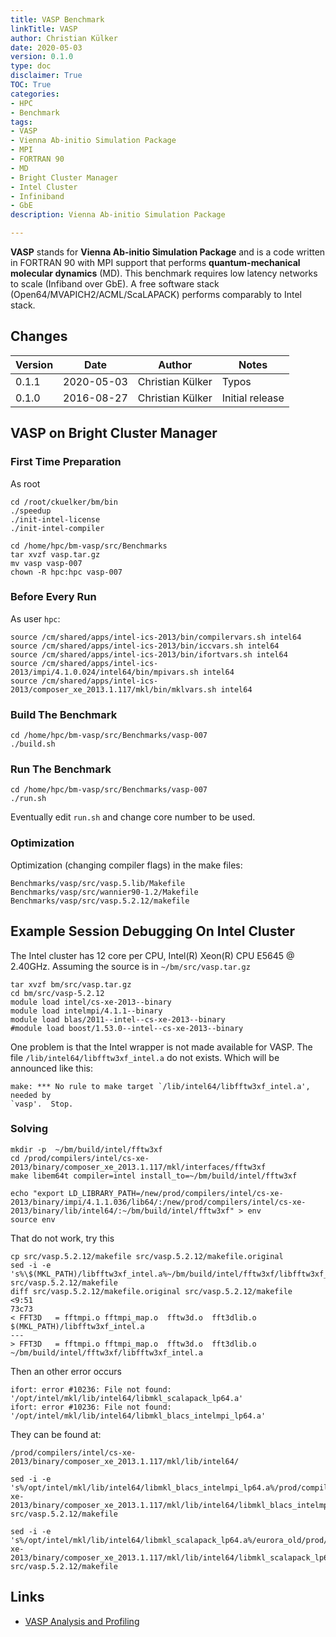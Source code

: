 ```yaml
---
title: VASP Benchmark
linkTitle: VASP
author: Christian Külker
date: 2020-05-03
version: 0.1.0
type: doc
disclaimer: True
TOC: True
categories:
- HPC
- Benchmark
tags:
- VASP
- Vienna Ab-initio Simulation Package
- MPI
- FORTRAN 90
- MD
- Bright Cluster Manager
- Intel Cluster
- Infiniband
- GbE
description: Vienna Ab-initio Simulation Package

---
```


**VASP** stands for **Vienna Ab-initio Simulation Package** and is a code
written in FORTRAN 90 with MPI support that performs **quantum-mechanical
molecular dynamics** (MD). This benchmark requires low latency networks to
scale (Infiband over GbE). A free software stack
(Open64/MVAPICH2/ACML/ScaLAPACK) performs comparably to Intel stack.

## Changes

| Version | Date       | Author           | Notes                             |
| ------- | ---------- | ---------------- | --------------------------------- |
| 0.1.1   | 2020-05-03 | Christian Külker | Typos                             |
| 0.1.0   | 2016-08-27 | Christian Külker | Initial release                   |

## VASP on Bright Cluster Manager

### First Time Preparation

As root

```shell
cd /root/ckuelker/bm/bin
./speedup
./init-intel-license
./init-intel-compiler

cd /home/hpc/bm-vasp/src/Benchmarks
tar xvzf vasp.tar.gz
mv vasp vasp-007
chown -R hpc:hpc vasp-007
```

### Before Every Run

As user `hpc`:

```shell
source /cm/shared/apps/intel-ics-2013/bin/compilervars.sh intel64
source /cm/shared/apps/intel-ics-2013/bin/iccvars.sh intel64
source /cm/shared/apps/intel-ics-2013/bin/ifortvars.sh intel64
source /cm/shared/apps/intel-ics-2013/impi/4.1.0.024/intel64/bin/mpivars.sh intel64
source /cm/shared/apps/intel-ics-2013/composer_xe_2013.1.117/mkl/bin/mklvars.sh intel64
```

### Build The Benchmark

```shell
cd /home/hpc/bm-vasp/src/Benchmarks/vasp-007
./build.sh
```

### Run The Benchmark

```shell
cd /home/hpc/bm-vasp/src/Benchmarks/vasp-007
./run.sh
```

Eventually edit `run.sh` and change core number to be used.

### Optimization

Optimization (changing compiler flags) in the make files:

```shell
Benchmarks/vasp/src/vasp.5.lib/Makefile
Benchmarks/vasp/src/wannier90-1.2/Makefile
Benchmarks/vasp/src/vasp.5.2.12/makefile
```

## Example Session Debugging On Intel Cluster

The Intel cluster has 12 core per CPU, Intel(R) Xeon(R) CPU E5645 @ 2.40GHz.
Assuming the source is in `~/bm/src/vasp.tar.gz`

```shell
tar xvzf bm/src/vasp.tar.gz
cd bm/src/vasp-5.2.12
module load intel/cs-xe-2013--binary
module load intelmpi/4.1.1--binary
module load blas/2011--intel--cs-xe-2013--binary
#module load boost/1.53.0--intel--cs-xe-2013--binary
```

One problem is that the Intel wrapper is not made available for VASP. The file
`/lib/intel64/libfftw3xf_intel.a` do not exists. Which will be announced like
this:

```
make: *** No rule to make target `/lib/intel64/libfftw3xf_intel.a', needed by
`vasp'.  Stop.

```

### Solving

```shell
mkdir -p  ~/bm/build/intel/fftw3xf
cd /prod/compilers/intel/cs-xe-2013/binary/composer_xe_2013.1.117/mkl/interfaces/fftw3xf
make libem64t compiler=intel install_to=~/bm/build/intel/fftw3xf

echo "export LD_LIBRARY_PATH=/new/prod/compilers/intel/cs-xe-2013/binary/impi/4.1.1.036/lib64/:/new/prod/compilers/intel/cs-xe-2013/binary/lib/intel64/:~/bm/build/intel/fftw3xf" > env
source env
```

That do not work, try this

```shell
cp src/vasp.5.2.12/makefile src/vasp.5.2.12/makefile.original
sed -i -e 's%\$(MKL_PATH)/libfftw3xf_intel.a%~/bm/build/intel/fftw3xf/libfftw3xf_intel.a%' src/vasp.5.2.12/makefile
diff src/vasp.5.2.12/makefile.original src/vasp.5.2.12/makefile                                                                                                   <9:51
73c73
< FFT3D   = fftmpi.o fftmpi_map.o  fftw3d.o  fft3dlib.o  $(MKL_PATH)/libfftw3xf_intel.a
---
> FFT3D   = fftmpi.o fftmpi_map.o  fftw3d.o  fft3dlib.o  ~/bm/build/intel/fftw3xf/libfftw3xf_intel.a
```

Then an other error occurs

```
ifort: error #10236: File not found:  '/opt/intel/mkl/lib/intel64/libmkl_scalapack_lp64.a'
ifort: error #10236: File not found:  '/opt/intel/mkl/lib/intel64/libmkl_blacs_intelmpi_lp64.a'
```

They can be found at:

`/prod/compilers/intel/cs-xe-2013/binary/composer_xe_2013.1.117/mkl/lib/intel64/`

```shell
sed -i -e 's%/opt/intel/mkl/lib/intel64/libmkl_blacs_intelmpi_lp64.a%/prod/compilers/intel/cs-xe-2013/binary/composer_xe_2013.1.117/mkl/lib/intel64/libmkl_blacs_intelmpi_lp64.a%' src/vasp.5.2.12/makefile

sed -i -e 's%/opt/intel/mkl/lib/intel64/libmkl_scalapack_lp64.a%/eurora_old/prod/compilers/intel/cs-xe-2013/binary/composer_xe_2013.1.117/mkl/lib/intel64/libmkl_scalapack_lp64.a%' src/vasp.5.2.12/makefile
```

## Links

* [VASP Analysis and Profiling](https://www.hpcadvisorycouncil.com/pdf/VASP_Analysis_and_Profiling_AMD.pdf)


